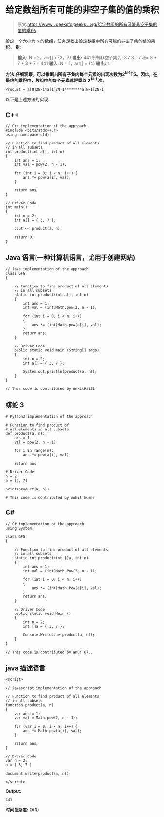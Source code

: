 # 给定数组所有可能的非空子集的值的乘积

> 原文:[https://www . geeksforgeeks . org/给定数组的所有可能非空子集的值的乘积/](https://www.geeksforgeeks.org/product-of-values-of-all-possible-non-empty-subsets-of-given-array/)

给定一个大小为 n 的数组，任务是找出给定数组中所有可能的非空子集的值的乘积。
**例:**

> **输入:** N = 2，arr[] = {3，7}
> **输出:** 441
> 所有非空子集为:
> 3
> 7
> 3，7
> 积= 3 * 7 * 3 * 7 = 441
> **输入:** N = 1，arr[] = {4}
> **输出:** 4

**方法:**仔细观察，可以推断出所有子集内每个元素的出现次数为**2<sup>N-1</sup>T5。因此，在最终的乘积中，数组中的每个元素都将乘以 **2 <sup>N-1</sup>** 次。** 

```
Product = a[0]2N-1*a[1]2N-1********a[N-1]2N-1
```

以下是上述方法的实现:

## C++

```
// C++ implementation of the approach
#include <bits/stdc++.h>
using namespace std;

// Function to find product of all elements
// in all subsets
int product(int a[], int n)
{
    int ans = 1;
    int val = pow(2, n - 1);

    for (int i = 0; i < n; i++) {
        ans *= pow(a[i], val);
    }

    return ans;
}

// Driver Code
int main()
{
    int n = 2;
    int a[] = { 3, 7 };

    cout << product(a, n);

    return 0;
}
```

## Java 语言(一种计算机语言，尤用于创建网站)

```
// Java implementation of the approach
class GFG
{

    // Function to find product of all elements
    // in all subsets
    static int product(int a[], int n)
    {
        int ans = 1;
        int val = (int)Math.pow(2, n - 1);

        for (int i = 0; i < n; i++)
        {
            ans *= (int)Math.pow(a[i], val);
        }
        return ans;
    }

    // Driver Code
    public static void main (String[] args)
    {
        int n = 2;
        int a[] = { 3, 7 };

        System.out.println(product(a, n));
    }
}

// This code is contributed by AnkitRai01
```

## 蟒蛇 3

```
# Python3 implementation of the approach

# Function to find product of
# all elements in all subsets
def product(a, n):
    ans = 1
    val = pow(2, n - 1)

    for i in range(n):
        ans *= pow(a[i], val)

    return ans

# Driver Code
n = 2
a = [3, 7]

print(product(a, n))

# This code is contributed by mohit kumar
```

## C#

```
// C# implementation of the approach
using System;

class GFG
{

    // Function to find product of all elements
    // in all subsets
    static int product(int []a, int n)
    {
        int ans = 1;
        int val = (int)Math.Pow(2, n - 1);

        for (int i = 0; i < n; i++)
        {
            ans *= (int)Math.Pow(a[i], val);
        }
        return ans;
    }

    // Driver Code
    public static void Main ()
    {
        int n = 2;
        int []a = { 3, 7 };

        Console.WriteLine(product(a, n));
    }
}

// This code is contributed by anuj_67..
```

## java 描述语言

```
<script>

// Javascript implementation of the approach

// Function to find product of all elements
// in all subsets
function product(a, n)
{
    var ans = 1;
    var val = Math.pow(2, n - 1);

    for (var i = 0; i < n; i++) {
        ans *= Math.pow(a[i], val);
    }

    return ans;
}

// Driver Code
var n = 2;
a = [ 3, 7 ]

document.write(product(a, n));

</script>
```

**Output:** 

```
441
```

**时间复杂度:** O(N)